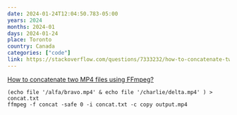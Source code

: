 ```yaml
---
date: 2024-01-24T12:04:50.783-05:00
years: 2024
months: 2024-01
days: 2024-01-24
place: Toronto
country: Canada
categories: ["code"]
link: https://stackoverflow.com/questions/7333232/how-to-concatenate-two-mp4-files-using-ffmpeg
---
```

[How to concatenate two MP4 files using FFmpeg?](https://stackoverflow.com/questions/7333232/how-to-concatenate-two-mp4-files-using-ffmpeg)

```
(echo file '/alfa/bravo.mp4' & echo file '/charlie/delta.mp4' ) > concat.txt
ffmpeg -f concat -safe 0 -i concat.txt -c copy output.mp4
```
